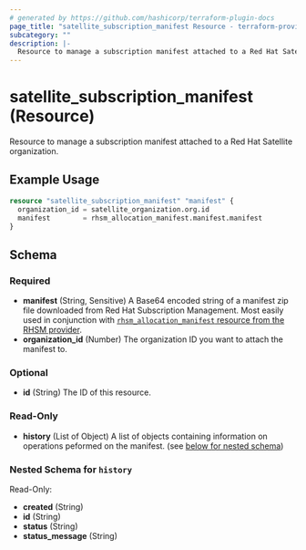 ```yaml
---
# generated by https://github.com/hashicorp/terraform-plugin-docs
page_title: "satellite_subscription_manifest Resource - terraform-provider-satellite"
subcategory: ""
description: |-
  Resource to manage a subscription manifest attached to a Red Hat Satellite organization.
---
```


# satellite_subscription_manifest (Resource)

Resource to manage a subscription manifest attached to a Red Hat Satellite organization.

## Example Usage

```terraform
resource "satellite_subscription_manifest" "manifest" {
  organization_id = satellite_organization.org.id
  manifest        = rhsm_allocation_manifest.manifest.manifest
}
```

<!-- schema generated by tfplugindocs -->
## Schema

### Required

- **manifest** (String, Sensitive) A Base64 encoded string of a manifest zip file downloaded from Red Hat Subscription Management. Most easily used in conjunction with [`rhsm_allocation_manifest` resource from the RHSM provider](https://registry.terraform.io/providers/umich-vci/rhsm/latest/docs/resources/allocation_manifest).
- **organization_id** (Number) The organization ID you want to attach the manifest to.

### Optional

- **id** (String) The ID of this resource.

### Read-Only

- **history** (List of Object) A list of objects containing information on operations peformed on the manifest. (see [below for nested schema](#nestedatt--history))

<a id="nestedatt--history"></a>
### Nested Schema for `history`

Read-Only:

- **created** (String)
- **id** (String)
- **status** (String)
- **status_message** (String)


